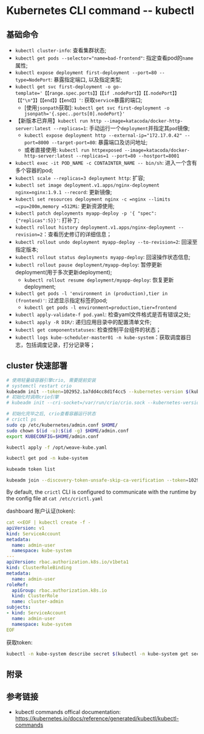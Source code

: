 # Kubernetes CLI command -- kubectl

## 基础命令

- `kubectl cluster-info`: 查看集群状态;
- `kubectl get pods --selector="name=bad-frontend"`: 指定查看pod的`name`属性;
- `kubectl expose deployment first-deployment --port=80 --type=NodePort`: 暴露指定端口, 以及指定类型;
- `kubectl get svc first-deployment -o go-template='【【range.spec.ports】】【【if .nodePort】】【【.nodePort】】【【"\n"】】【【end】】【【end】】'`: 获取` service `暴露的端口;
  - [使用`jsonpath`获取]: `kubectl get svc first-deployment -o jsonpath='{.spec..ports[0].nodePort}'`
- 【新版本已弃用】`kubectl run http --image=katacoda/docker-http-server:latest --replicas=1`: 手动运行一个`deployment`并指定其`pod`镜像;
  - `kubectl expose deployment http --external-ip="172.17.0.42" --port=8000 --target-port=80`: 暴露端口及访问地址;
  - 或者直接使用: `kubectl run httpexposed --image=katacoda/docker-http-server:latest --replicas=1 --port=80 --hostport=8001`
- `kubectl exec -it POD_NAME -c CONTAINTER_NAME -- bin/sh`: 进入一个含有多个容器的pod;
- `kubectl scale --replicas=3 deployment http`: 扩容;
- `kubectl set image deployment.v1.apps/nginx-deployment nginx=nginx:1.9.1 --record`: 更新镜像;
- `kubectl set resources deployment nginx -c =nginx --limits =cpu=200m,memory =512Mi`: 更新资源使用;
- `kubectl patch deployments myapp-deploy -p '{ "spec": {"replicas":5}}'`: 打补丁;
- `kubectl rollout history deployment.v1.apps/nginx-deployment --revision=2`：查看历史修订的详细信息；
- `kubectl rollout undo deployment myapp-deploy --to-revision=2`: 回滚至指定版本;
- `kubectl rollout status deployments myapp-deploy`: 回滚操作状态信息;
- `kubectl rollout pause deployment/myapp-deploy`: 暂停更新deployment(用于多次更新deployment);
  - `kubectl rollout resume deployment/myapp-deploy`: 恢复更新deployment;
- `kubectl get pods -l 'environment in (production),tier in (frontend)'`: 过滤显示指定标签的pod;
  - `kubectl get pods -l environment=production,tier=frontend`
- `kubectl apply-validate-f pod.yaml`: 检查yaml文件格式是否有错误之处;
- `kubectl apply -R DIR/`: 递归应用目录中的配置清单文件;
- `kubectl get componentstatuses`: 检查控制平台组件的状态；
- `kubectl logs kube-scheduler-master01 -n kube-system`：获取调度器日志，包括调度记录，打分记录等；





## cluster 快速部署

```bash
# 使用轻量级容器引擎crio, 需要提前安装
# systemctl restart crio
kubeadm init --token=102952.1a7dd4cc8d1f4cc5 --kubernetes-version $(kubeadm version -o short)
# 初始化时调用crio引擎
# kubeadm init --cri-socket=/var/run/crio/crio.sock --kubernetes-version $(kubeadm version -o short)

# 初始化完毕之后, crio查看容器运行状态
# crictl ps
sudo cp /etc/kubernetes/admin.conf $HOME/
sudo chown $(id -u):$(id -g) $HOME/admin.conf
export KUBECONFIG=$HOME/admin.conf

kubectl apply -f /opt/weave-kube.yaml

kubectl get pod -n kube-system

kubeadm token list

kubeadm join --discovery-token-unsafe-skip-ca-verification --token=102952.1a7dd4cc8d1f4cc5 172.17.0.66:6443
```

By default, the `crictl` CLI is configured to communicate with the runtime by the config file at `cat /etc/crictl.yaml`

dashboard 账户认证(token):

```yaml
cat <<EOF | kubectl create -f - 
apiVersion: v1
kind: ServiceAccount
metadata:
  name: admin-user
  namespace: kube-system
---
apiVersion: rbac.authorization.k8s.io/v1beta1
kind: ClusterRoleBinding
metadata:
  name: admin-user
roleRef:
  apiGroup: rbac.authorization.k8s.io
  kind: ClusterRole
  name: cluster-admin
subjects:
- kind: ServiceAccount
  name: admin-user
  namespace: kube-system
EOF
```

获取token:

```bash
kubectl -n kube-system describe secret $(kubectl -n kube-system get secret | grep admin-user | awk '{print $1}')
```

## 附录



## 参考链接

- kubectl commands offical documentation: https://kubernetes.io/docs/reference/generated/kubectl/kubectl-commands